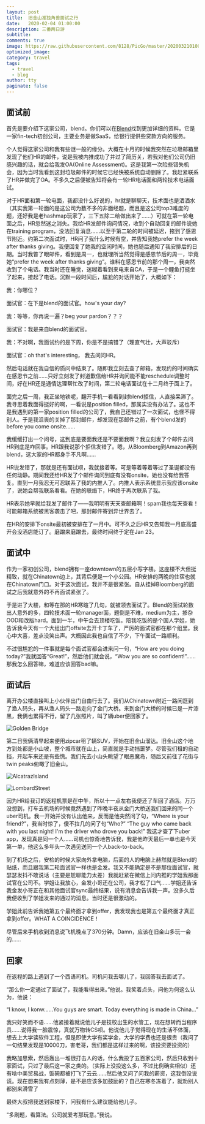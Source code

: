 ```yaml
---
layout: post
title:  旧金山准独角兽面试之行
date:   2020-02-04 01:00:00
description: 三番两日游
subtitle: 
comments: true
image: https://raw.githubusercontent.com/8128/PicGo/master/20200321010044.png
optimized_image: 
category: travel
tags:
  - travel
  - blog
author: tty
paginate: false
---
```


## 面试前

首先是要介绍下这家公司，blend。你们可以在[Blend](https://blend.com/)找到更加详细的资料。它是一家fin-tech初创公司，主要业务是做SaaS，给银行提供些贷款方向的服务。

个人觉得这家公司和我有些谜一般的缘分。大概在十月的时候我突然在垃圾邮箱里发现了他们HR的邮件，说是我被内推成功了并过了简历关，若我对他们公司仍旧感兴趣的话，就会给我发OA(Online Assessment)。这是我第一次险些错失机会，因为当时我看到这封垃圾邮件的时候它已经快被系统自动删除了。我赶紧联系了HR并做完了OA。不多久之后便被告知将会有一轮HR电话面和两轮技术电话面试。

对于HR面和第一轮电面，我都没什么好说的，hr就是聊聊天，技术面也是洒洒水（其实我第一轮面的是这公司为数不多的非面经题，而且是这公司top3难度的题，还好我是老hashmap玩家了，三下五除二给做出来了……）可就在第一轮电面之后，HR忽然迷之消失。我给HR发邮件询问情况，收到个自动回复的邮件说她在training program，没法回复消息……以至于第二轮的时间被延迟，拖到了感恩节附近。约第二次面试时，HR问了我什么时候有空，并告知我她prefer the week after thanks giving。我便回复了她我的空闲时间，她也随后通知了我安排后的日期。当时我瞥了眼邮件，看到是周一，也就理所当然觉得是感恩节后的周一，毕竟她“prefer the week after thanks giving”。谁料在感恩节前的那个周一，我突然收到了个电话。我当时还在睡觉，迷糊着看到来电来自CA，于是一个鲤鱼打挺坐了起来，接起了电话。沉默一段时间后，尴尬的对话开始了，大概如下：

我：你哪位？

面试官：在下是blend的面试官。how's your day?

我：等等，你再说一遍？beg your pardon？？？

面试官：我是来自blend的面试官。

我：不对啊，我面试约的是下周，你是不是搞错了（理直气壮，大声驳斥）

面试官：oh that's interesting， 我去问问HR。

然后电话就在我自信的质问中结束了。随即我立刻去查了邮箱，发现约的时间确实在感恩节之前……只好立刻发了封道歉信给HR并询问能不能reschedule调整时间，好在HR还是通情达理帮忙改了时间，第二轮电话面试在十二月终于面上了。

面完之后一周，我正坐地铁呢，翻开手机一看看到封blend拒信，人直接呆滞了。我寻思着我面得挺好的啊，一看说是position filled，那属实没有办法了。这也不是我遇到的第一家position filled的公司了，我自己还错过了一次面试，也怪不得别人。于是我沮丧的关掉了那封邮件，却发现在那邮件之前，有个blend发的before you come onsite……

我缓缓打出一个问号，这到底是要面我还是不要面我啊？我立刻发了个邮件去问HR到底是咋回事。HR跟我说那个拒信发错了。嗯，从Bloomberg到Amazon再到blend，这大家的HR都身手不凡啊……

HR说发错了，那就是还有面试呗，我就接着等。可是等着等着等过了圣诞都没有任何动静。期间我还给HR发了个邮件询问到底有没有onsite，她也没有给我答复。直到一月我忍无可忍联系了我的内推人了。内推人表示系统显示我应该onsite了，说她会帮我联系看看。在她的联络下，HR终于再次联系了我。

HR表示她早就给我发了邮件了——我明明有天天查邮箱啊！spam我也每天查看！可能邮箱系统被黑客袭击了吧，那封邮件寄到异世界去了。

在HR的安排下onsite最初被安排在了一月中。可不久之后HR又告知我一月底高盛开会没酒店能订了。磨蹭来磨蹭去，最终时间终于定在Jan 23。

## 面试中

作为一家初创公司，blend拥有一座downtown的五层小写字楼。这座楼不大但挺精致，就在Chinatown边上，其背后便是一个小公园。HR安排的两晚的住宿也就在Chinatown门口。对于这次面试，我并不是很紧张。自从挂掉Bloomberg的面试之后我就意外的不再面试紧张了。

于是进了大楼，和等在那的HR寒暄了几句，就被领去面试了。Blend的面试轮数出人意外的多，四轮技术面一轮manager面，题倒是不难，medium为主，掺杂OOD和改版hard。面到一半，中午会去顶楼吃饭。陪我吃饭的是个国人学姐，她告诉我今天有一个大组出门offsite去开卡丁车了，严厉的面试官都在那个组里。我心中大喜，差点没笑出声。大概因此我也自信了不少，下午面试一路顺利。

不过很尴尬的一件事就是每个面试官都会进来问一句，“How are you doing today?”我就回答“Great!”，然后他们就会说，“Wow you are so confident!”……那我怎么回答嘛，难道应该回答bad嘛。

## 面试后

离开办公楼直接叫上小伙伴出门自由行去了。我们从Chinatown附近一路闲逛到了渔人码头，再从渔人码头一路走向了金门大桥。来到金门大桥的时候已是一片漆黑，我俩也累得不行，留了几张照片，叫了辆uber便回家了。

![Golden Bridge](https://raw.githubusercontent.com/8128/PicGo/master/20200321010853.png)

第二日我俩清早起来便用zipcar租了辆SUV，开始在旧金山溜达。旧金山这个地方到处都是小山坡，整个城市就在山上，简直就是手动挡噩梦。尽管我们租的自动挡，开起车来还是有些慌。我们先去小山头眺望了眼恶魔岛，随后又前往了花街与twin peaks俯瞰了旧金山。

![AlcatrazIsland](https://raw.githubusercontent.com/8128/PicGo/master/20200321010921.png)

![LombardStreet](https://raw.githubusercontent.com/8128/PicGo/master/20200321010951.png)

因为HR给我订的返程机票是在中午，所以十一点左右我便还了车回了酒店。万万没想到，打车去机场的时候竟然遇到了昨晚半夜从金门大桥送我们回来的同一个uber司机。我一开始并没有认出他来，反而是他突然问了句，“Where is your friend?”，我当时惊了，傻不拉几的问了句“Who?” “The guy who came back with you last night! I'm the driver who drove you back!” 我这才查了下uber app，发现真是同一个人……司机也惊奇地告诉我，我是他昨天最后一单也是今天第一单，他这么多年头一次遇见送同一个人back-to-back。

到了机场之后，安检的时候大家向外拿电脑，后面的人的电脑上赫然就是Blend的贴纸，而且跟我第二轮面试官一样也是金发。我又不能确定是不是那位面试官，就瑟瑟发抖不敢说话（主要是尬聊能力太差）我就赶紧在微信上问内推的学姐我那面试官在公司不。学姐让我放心，金发小哥还在公司，我才松了口气……学姐还告诉我金发小哥正在和其他面试官sync最终结果，说有消息会告诉我一声。没多久后我便收到了学姐发来的通过的消息。当时还是很激动的。

学姐此前告诉我她第五个最终面才拿到offer，我发现我也是第五个最终面才真正拿到offer。WHAT A COINCIDENCE！

尽管后来手机收到消息说飞机晚点了370分钟。Damn，应该在旧金山多玩一会的……

## 回家

在返程的路上遇到了一个西语司机。司机问我去哪儿了，我回答我去面试了。

“那么你一定通过了面试了，我能看得出来。”他说。我笑着点头，问他为何这么认为，他说：

“I know, I konw......You guys are smart. Today everything is made in China...”

我只好笑而不语……他紧接着就说他儿子是技校出生的水管工，现在想转而当程序员……说得我一脸震惊，真就万物转CS呗。他说他儿子觉得现在的生活不体面，想去上大学读软件工程，但是即使大学有奖学金，大学的学费也还是很贵（我问了一句结果发现是10000刀，害老哥，我们都是这样过来的啊，该投资要投资的）

我略加思索，然后轰出一堆很打击人的话，什么我投了五百家公司，然后只收到十家面试，只过了最后这一家之类的。（实际上没投这么多，不过比例确实相似）还有啥中美贸易战，饭碗都被打飞了云云……然后他又问了问我的薪资，这我倒没说谎。现在想来我有点刻薄，是不是应该多加鼓励的？自己在寒冬冻着了，就劝别人都别来滑雪了

最终大叔把我送到家楼下，问我有什么建议能给他儿子。

“多刷题，看算法。公司就爱考那玩意。”我说。